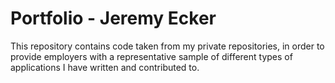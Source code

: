 # Portfolio - Jeremy Ecker

This repository contains code taken from my private repositories, in order to provide employers with a representative sample of different types of applications I have written and contributed to.

